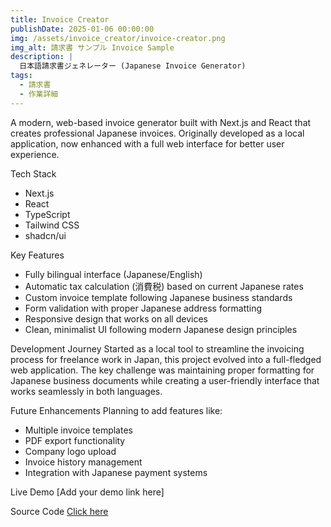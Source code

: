 ```yaml
---
title: Invoice Creator
publishDate: 2025-01-06 00:00:00
img: /assets/invoice_creator/invoice-creator.png
img_alt: 請求書 サンプル Invoice Sample
description: |
  日本語請求書ジェネレーター (Japanese Invoice Generator)
tags:
  - 請求書
  - 作業詳細
---
```


A modern, web-based invoice generator built with Next.js and React that creates professional Japanese invoices. Originally developed as a local application, now enhanced with a full web interface for better user experience.

Tech Stack
- Next.js
- React
- TypeScript
- Tailwind CSS
- shadcn/ui

Key Features
- Fully bilingual interface (Japanese/English)
- Automatic tax calculation (消費税) based on current Japanese rates
- Custom invoice template following Japanese business standards
- Form validation with proper Japanese address formatting
- Responsive design that works on all devices
- Clean, minimalist UI following modern Japanese design principles

Development Journey
Started as a local tool to streamline the invoicing process for freelance work in Japan, this project evolved into a full-fledged web application. The key challenge was maintaining proper formatting for Japanese business documents while creating a user-friendly interface that works seamlessly in both languages.

Future Enhancements
Planning to add features like:
- Multiple invoice templates
- PDF export functionality
- Company logo upload
- Invoice history management
- Integration with Japanese payment systems

Live Demo
[Add your demo link here]

Source Code
[Click here](https://github.com/heyjosephme/bill-creator)
